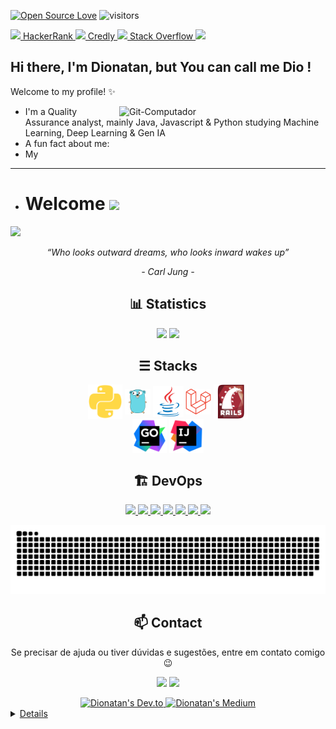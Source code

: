 
[![Open Source Love](https://badges.frapsoft.com/os/v1/open-source.svg?v=102)](https://github.com/ellerbrock/open-source-badge/) 
![visitors](https://visitor-badge.laobi.icu/badge?page_id=dionatan=dionatan) 


<div align="left"> <a href="https://www.hackerrank.com/" title="HackerRank Profile" target="_blank" rel="noopener noreferrer"> <img width="22" src="https://i.ibb.co/P5W5dLW/hackerrank.png"> HackerRank </a> <a href="https://www.credly.com/users//" title="HackerRank Profile" target="_blank" rel="noopener noreferrer"> <img width="25" src="https://i.ibb.co/b4xrkRV/icons8-credly-80-1.png"> Credly </a> <a href="https://stackoverflow.com/users/27412594/?tab=profile" title="Stack Overflow Profile" target="_blank" rel="noopener noreferrer"> <img width="22" src="https://i.ibb.co/W67KFp9/768px-Stack-Overflow-icon-svg.png"> Stack Overflow </a>
	 <a href="https://www.twitch.tv/" target="_blank" rel="noopener noreferrer"> <img src="https://img.shields.io/twitch/status/"> </a> 
</div>

	
## Hi there, I'm Dionatan, but You can call me Dio !

Welcome to my profile! ✨

<div>
  <img align="right" alt="Git-Computador" width="330px" src="https://i.ibb.co/pKnZRJt/OCPJSE17.png"/>
</div>

- I'm a Quality Assurance analyst, mainly Java, Javascript & Python studying Machine Learning, Deep Learning & Gen IA
- A fun fact about me:   
- My  
  
---



- # Welcome <img src="https://media.giphy.com/media/hvRJCLFzcasrR4ia7z/giphy.gif" width="30">


<a href="https://www.pensador.com/colecao/dionatan_carvalho_1081326" title="Pensador"> <img height="21em" src="https://cdn.pensador.com/img/logo.png"></a>
<p align="center"><i>“Who looks outward dreams, who looks inward wakes up”</i></p>
<p align="center"><i>- Carl Jung -</i></p>

<div align="center">
	
## 📊 Statistics

<div align="center">
  <a href="https://ayo.so/"></a>
  <img height="150em" src="https://github-readme-stats.vercel.app/api?username=dionatanc&show_icons=true&theme=radical&include_all_commits=true&count_private=true"/>
 <img height="150em" src="https://github-readme-stats.vercel.app/api/top-langs/?username=Dionatanc&layout=compact&langs_count=6&theme=radical&hide=html,css,javascript,typescript,GLSL,PLpgSQL,PLSQL,Roff,TSQL,Dockerfile,Makefile,C+,C#,C++ ,C++,"/>



## ☰ Stacks

<div align="center">
<img align="center" alt="Devroot-Js" height="55" width="55" src="https://raw.githubusercontent.com/devicons/devicon/master/icons/python/python-plain.svg">
	<img align="center" alt="Devroot-React" height="41" width="41"  
			src="https://raw.githubusercontent.com/devicons/devicon/master/icons/go/go-original.svg">
 	 <img align="center" alt="Devroot-CSS" height="49" width="49" src="https://raw.githubusercontent.com/devicons/devicon/master/icons/java/java-original.svg">
  		
  <img align="center" alt="Devroot-React" height="41" width="41"  src="https://raw.githubusercontent.com/devicons/devicon/master/icons/laravel/laravel-original.svg">
	<img align="center" alt="Devroot-React" height="55" width="55" src="https://raw.githubusercontent.com/devicons/devicon/master/icons/rails/rails-original-wordmark.svg">
   
  
</div>

<div align="center">
<img align="center" alt="Devroot-React" height="55" width="55" src="https://raw.githubusercontent.com/devicons/devicon/master/icons/goland/goland-original.svg">

<img align="center" alt="Devroot-React" height="55" width="55" src="https://raw.githubusercontent.com/devicons/devicon/master/icons/intellij/intellij-original.svg">
</div>


<div align="Center">
	
 ## 🏗️ DevOps
	
  <a href="https://prometheus.io/">
    <img src="https://img.shields.io/badge/Prometheus-E6522C?style=for-the-badge&logo=Prometheus&logoColor=white">
  </a>
  <a href="https://grafana.com/">
    <img src="https://img.shields.io/badge/grafana-%23F46800.svg?style=for-the-badge&logo=grafana&logoColor=white">
  </a>
  <a href="https://www.datadoghq.com/">
    <img src="https://img.shields.io/badge/datadog-%23632CA6.svg?style=for-the-badge&logo=datadog&logoColor=white">
  </a>
  <a href="https://www.jaegertracing.io">
    <img src="https://img.shields.io/badge/jaeger-0072C6.svg?style=for-the-badge&logo=Jaeger&logoColor=white">
</a>
    </a>
  <a href="https://www.terraform.io">
    <img src="https://img.shields.io/badge/Terraform-%25632CA5.svg?style=for-the-badge&logo=Terraform&logoColor=white">
  </a>
	<a href="https://www.redhat.com/en/ansible-collaborative">
    <img src="https://img.shields.io/badge/Ansible-632CA5.svg?style=for-the-badge&logo=Ansible&logoColor=white">
</a>
<a href="https://kubernetes.io/pt-br/">
    <img src="https://img.shields.io/badge/Kubernetes-ADD8E6.svg?style=for-the-badge&logo=Kubernetes&logoColor=white">
</a>
	
</div>


![Snake animation](https://raw.githubusercontent.com/platane/snk/output/github-contribution-grid-snake-dark.svg)
</div>

## 📫 Contact

 Se precisar de ajuda ou tiver dúvidas e sugestões, entre em contato comigo 😉 
 
 <a href = "mailto:test@test.com"><img src="https://img.shields.io/badge/-Gmail-%23333?style=for-the-badge&logo=gmail&logoColor=white" target="_blank"></a>
  <a href="https://www.linkedin.com/in/carvalhodionatan" target="_blank"><img src="https://img.shields.io/badge/-LinkedIn-%230077B5?style=for-the-badge&logo=linkedin&logoColor=white" target="_blank"></a> 

  
 <a href="https://dev.to/">
  <img alt="Dionatan's Dev.to" width="120em" src="https://img.shields.io/badge/dev.to-0A0A0A?style=for-the-badge&logo=devdotto&logoColor=white" />
	 <a href="https://medium.com/@dionatan"> <img alt="Dionatan's Medium" width="120em" src="https://img.shields.io/badge/Medium-12100E?style=for-the-badge&logo=medium&logoColor=white" />
		 
  
 <details align="left">
<br><br>

<pre>

 </pre>
